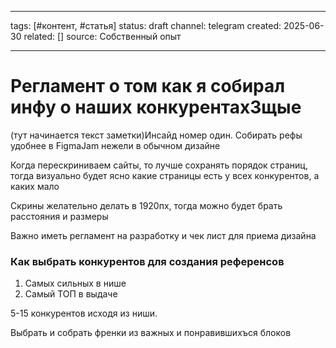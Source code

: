 
---
tags: [#контент, #статья]
status: draft
channel: telegram
created: 2025-06-30
related: []
source: Собственный опыт

---

# Регламент о том как я собирал инфу о наших конкурентахЗщые

(тут начинается текст заметки)Инсайд номер один. Собирать рефы удобнее в FigmaJam нежели в обычном дизайне

Когда перескриниваем сайты, то лучше сохранять порядок страниц, тогда визуально будет ясно какие страницы есть у всех конкурентов, а каких мало

Скрины желательно делать в 1920пх, тогда можно будет брать расстояния и размеры

Важно иметь регламент на разработку и чек лист для приема дизайна

### Как выбрать конкурентов для создания референсов
1. Самых сильных в нише
2. Самый ТОП в выдаче

5-15 конкурентов исходя из ниши.

Выбрать и собрать френки из важных и понравившихъся блоков
